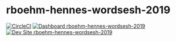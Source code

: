 # rboehm-hennes-wordsesh-2019

[![CircleCI](https://circleci.com/gh/pantheon-training-org/rboehm-hennes-wordsesh-2019.svg?style=shield)](https://circleci.com/gh/pantheon-training-org/rboehm-hennes-wordsesh-2019)
[![Dashboard rboehm-hennes-wordsesh-2019](https://img.shields.io/badge/dashboard-rboehm_hennes_wordsesh_2019-yellow.svg)](https://dashboard.pantheon.io/sites/83ce9aff-c617-4272-9a01-02b2ee7a9e5d#dev/code)
[![Dev Site rboehm-hennes-wordsesh-2019](https://img.shields.io/badge/site-rboehm_hennes_wordsesh_2019-blue.svg)](http://dev-rboehm-hennes-wordsesh-2019.pantheonsite.io/)